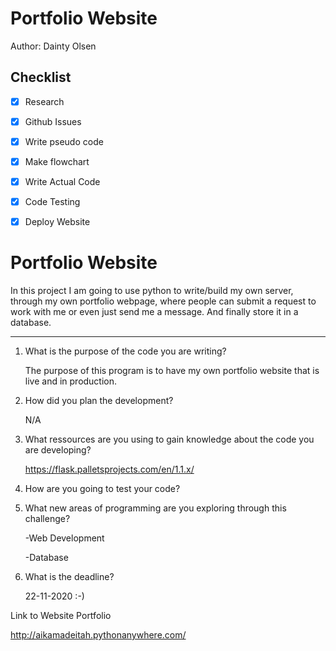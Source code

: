 Portfolio Website
===================================================

Author: Dainty Olsen

Checklist
------------

- [x] Research
- [x] Github Issues
- [x] Write pseudo code
- [x] Make flowchart
- [x] Write Actual Code
- [x] Code Testing
- [x] Deploy Website


Portfolio Website
===================================================
In this project I am going to use python to write/build my own server, through my own portfolio webpage,
where people can submit a request to work with me or even just send me a message. And finally store it in a database.

--------------
1. What is the purpose of the code you are writing?

    The purpose of this program is to have my own portfolio website that is live and in production.

2. How did you plan the development?

    N/A

3. What ressources are you using to gain knowledge about the code you are developing?

    https://flask.palletsprojects.com/en/1.1.x/

4. How are you going to test your code?

5. What new areas of programming are you exploring through this challenge?

    -Web Development

    -Database

6. What is the deadline?

    22-11-2020 :-)
    
Link to Website Portfolio

http://aikamadeitah.pythonanywhere.com/

    
